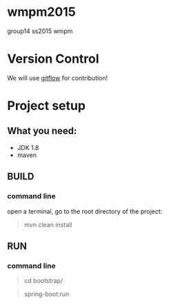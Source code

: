 # wmpm2015
group14 ss2015 wmpm

# Version Control

We will use [gitflow](https://www.atlassian.com/git/tutorials/comparing-workflows/gitflow-workflow) for contribution!

# Project setup

## What you need:

* JDK 1.8
* maven

## BUILD

### command line

open a terminal, go to the root directory of the project:

> mvn clean install

## RUN

### command line
> cd bootstrap/

> spring-boot:run